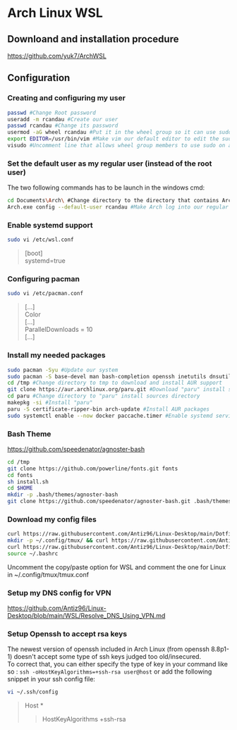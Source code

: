 # Arch Linux WSL

## Downloand and installation procedure

<https://github.com/yuk7/ArchWSL>

## Configuration

### Creating and configuring my user

```bash
passwd #Change Root password
useradd -m rcandau #Create our user
passwd rcandau #Change its password
usermod -aG wheel rcandau #Put it in the wheel group so it can use sudo
export EDITOR=/usr/bin/vim #Make vim our default editor to edit the sudo configuration file
visudo #Uncomment line that allows wheel group members to use sudo on any command
```

### Set the default user as my regular user (instead of the root user)

The two following commands has to be launch in the windows cmd:

```bash
cd Documents\Arch\ #Change directory to the directory that contains Arch Linux WSL
Arch.exe config --default-user rcandau #Make Arch log into our regular user at launch instead of root
```

### Enable systemd support

```bash
sudo vi /etc/wsl.conf
```

> [boot]  
> systemd=true

### Configuring pacman

```bash
sudo vi /etc/pacman.conf
```

> [...]  
> Color  
> [...]  
> ParallelDownloads = 10  
> [...]

### Install my needed packages

```bash
sudo pacman -Syu #Update our system
sudo pacman -S base-devel man bash-completion openssh inetutils dnsutils traceroute rsync zip unzip diffutils git tmux mlocate htop fastfetch docker distrobox pacman-contrib codespell #Install my needed packages. DO NOT INSTALL "fakeroot" (https://github.com/yuk7/ArchWSL/issues/3)
cd /tmp #Change directory to tmp to download and install AUR support
git clone https://aur.archlinux.org/paru.git #Download "paru" install sources
cd paru #Change directory to "paru" install sources directory
makepkg -si #Install "paru"
paru -S certificate-ripper-bin arch-update #Install AUR packages
sudo systemctl enable --now docker paccache.timer #Enable systemd services
```

### Bash Theme

<https://github.com/speedenator/agnoster-bash>

```bash
cd /tmp
git clone https://github.com/powerline/fonts.git fonts
cd fonts
sh install.sh
cd $HOME
mkdir -p .bash/themes/agnoster-bash
git clone https://github.com/speedenator/agnoster-bash.git .bash/themes/agnoster-bash
```

### Download my config files

```bash
curl https://raw.githubusercontent.com/Antiz96/Linux-Desktop/main/Dotfiles/Bashrc/Arch-WSL -o ~/.bashrc
mkdir -p ~/.config/tmux/ && curl https://raw.githubusercontent.com/Antiz96/Linux-Desktop/main/Dotfiles/General/tmux.conf -o ~/.config/tmux/tmux.conf
curl https://raw.githubusercontent.com/Antiz96/Linux-Desktop/main/Dotfiles/General/vimrc -o ~/.vimrc && mkdir -p ~/.vim/colors && curl https://raw.githubusercontent.com/vv9k/vim-github-dark/master/colors/ghdark.vim -o ~/.vim/colors/ghdark.vim
source ~/.bashrc
```

Uncomment the copy/paste option for WSL and comment the one for Linux in ~/.config/tmux/tmux.conf

### Setup my DNS config for VPN

<https://github.com/Antiz96/Linux-Desktop/blob/main/WSL/Resolve_DNS_Using_VPN.md>

### Setup Openssh to accept rsa keys

The newest version of openssh included in Arch Linux (from openssh 8.8p1-1) doesn't accept some type of ssh keys judged too old/insecured.  
To correct that, you can either specify the type of key in your command like so : `ssh -oHostKeyAlgorithms=+ssh-rsa user@host` or add the following snippet in your ssh config file:

```bash
vi ~/.ssh/config
```

> Host *  
> >  HostKeyAlgorithms +ssh-rsa
